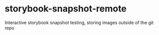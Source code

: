 # storybook-snapshot-remote
Interactive storybook snapshot testing, storing images outside of the git repo
